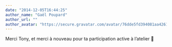 ```yaml
---
date: "2014-12-05T16:44:25"
author_name: "Gaël Poupard"
author_url: ""
author_avatar: "https://secure.gravatar.com/avatar/76dde5fd394081aa4261802372fe2e33?s=48&d=mm&r=g"
---
```

Merci Tony, et merci à nouveau pour ta participation active à l’atelier 🙂